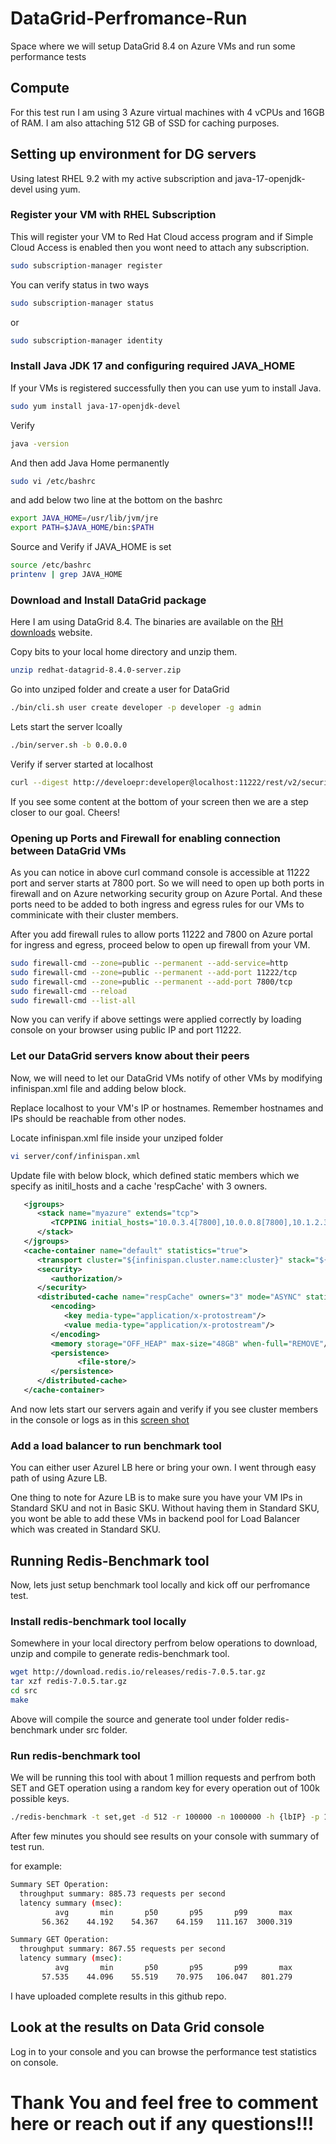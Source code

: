# DataGrid-Perfromance-Run
Space where we will setup DataGrid 8.4 on Azure VMs and run some performance tests

## Compute

For this test run I am using 3 Azure virtual machines with 4 vCPUs and 16GB of RAM. I am also attaching 512 GB of SSD for caching purposes.

## Setting up environment for DG servers

Using latest RHEL 9.2 with my active subscription and java-17-openjdk-devel using yum.

### Register your VM with RHEL Subscription 

This will register your VM to Red Hat Cloud access program and if Simple Cloud Access is enabled then you wont need to attach any subscription.

```bash
sudo subscription-manager register
```
You can verify status in two ways

```bash
sudo subscription-manager status
```
or 
```bash
sudo subscription-manager identity
```
### Install Java JDK 17 and configuring required JAVA_HOME

If your VMs is registered successfully then you can use yum to install Java.

```bash
sudo yum install java-17-openjdk-devel
```
Verify
```bash
java -version
```
And then add Java Home permanently
```bash
sudo vi /etc/bashrc
```
and add below two line at the bottom on the bashrc

```bash
export JAVA_HOME=/usr/lib/jvm/jre
export PATH=$JAVA_HOME/bin:$PATH
```

Source and Verify if JAVA_HOME is set
```bash
source /etc/bashrc
printenv | grep JAVA_HOME
```

### Download and Install DataGrid package

Here I am using DataGrid 8.4. The binaries are available on the [RH downloads](https://access.redhat.com/jbossnetwork/restricted/listSoftware.html?product=data.grid&downloadType=distributions) website.

Copy bits to your local home directory and unzip them.
```bash
unzip redhat-datagrid-8.4.0-server.zip
```
Go into unziped folder and create a user for DataGrid
```bash
./bin/cli.sh user create developer -p developer -g admin
```

Lets start the server lcoally
```bash
./bin/server.sh -b 0.0.0.0
```

Verify if server started at localhost
```bash
curl --digest http://develoepr:developer@localhost:11222/rest/v2/security/user/acl -v
```

If you see some content at the bottom of your screen then we are a step closer to our goal. Cheers!

### Opening up Ports and Firewall for enabling connection between DataGrid VMs

As you can notice in above curl command console is accessible at 11222 port and server starts at 7800 port. So we will need to open up both ports in firewall and on Azure networking security group on Azure Portal. And these ports need to be added to both ingress and egress rules for our VMs to comminicate with their cluster members.

After you add firewall rules to allow ports 11222 and 7800 on Azure portal for ingress and egress, proceed below to open up firewall from your VM.

```bash
sudo firewall-cmd --zone=public --permanent --add-service=http
sudo firewall-cmd --zone=public --permanent --add-port 11222/tcp
sudo firewall-cmd --zone=public --permanent --add-port 7800/tcp
sudo firewall-cmd --reload
sudo firewall-cmd --list-all
```

Now you can verify if above settings were applied correctly by loading console on your browser using public IP and port 11222.

### Let our DataGrid servers know about their peers

Now, we will need to let our DataGrid VMs notify of other VMs by modifying infinispan.xml file and adding below block.

Replace localhost to your VM's IP or hostnames. Remember hostnames and IPs should be reachable from other nodes.

Locate infinispan.xml file inside your unziped folder
```bash
vi server/conf/infinispan.xml
```

Update file with below block, which defined static members which we specify as initil_hosts and a cache 'respCache' with 3 owners.

```xml
   <jgroups>
      <stack name="myazure" extends="tcp">
         <TCPPING initial_hosts="10.0.3.4[7800],10.0.0.8[7800],10.1.2.3[7800],10.1.2.4[7800],10.1.3.3[7800]" port_range="0" stack.combine="REPLACE" stack.position="MPING"/>
      </stack>
   </jgroups>
   <cache-container name="default" statistics="true">
      <transport cluster="${infinispan.cluster.name:cluster}" stack="${infinispan.cluster.stack:myazure}" node-name="${infinispan.node.name:}"/>
      <security>
         <authorization/>
      </security>
      <distributed-cache name="respCache" owners="3" mode="ASYNC" statistics="true">
         <encoding>
            <key media-type="application/x-protostream"/>
            <value media-type="application/x-protostream"/>
         </encoding>
         <memory storage="OFF_HEAP" max-size="48GB" when-full="REMOVE"/>
         <persistence>
               <file-store/>
         </persistence>
      </distributed-cache>
   </cache-container>
```

And now lets start our servers again and verify if you see cluster members in the console or logs as in this [screen shot](image.png)

### Add a load balancer to run benchmark tool

You can either user Azurel LB here or bring your own. I went through easy path of using Azure LB.

One thing to note for Azure LB is to make sure you have your VM IPs in Standard SKU and not in Basic SKU. Without having them in Standard SKU, you wont be able to add these VMs in backend pool for Load Balancer which was created in Standard SKU.

## Running Redis-Benchmark tool

Now, lets just setup benchmark tool locally and kick off our perfromance test.

### Install redis-benchmark tool locally

Somewhere in your local directory perfrom below operations to download, unzip and compile to generate redis-benchmark tool.

```bash
wget http://download.redis.io/releases/redis-7.0.5.tar.gz
tar xzf redis-7.0.5.tar.gz
cd src
make
```
Above will compile the source and generate tool under folder redis-benchmark under src folder.

### Run redis-benchmark tool

We will be running this tool with about 1 million requests and perfrom both SET and GET operation using a random key for every operation out of 100k possible keys.

```bash
./redis-benchmark -t set,get -d 512 -r 100000 -n 1000000 -h {lbIP} -p 11222 --user developer -a developer
```
After few minutes you should see results on your console with summary of test run.

for example:
```bash
Summary SET Operation:
  throughput summary: 885.73 requests per second
  latency summary (msec):
          avg       min       p50       p95       p99       max
       56.362    44.192    54.367    64.159   111.167  3000.319

Summary GET Operation:
  throughput summary: 867.55 requests per second
  latency summary (msec):
          avg       min       p50       p95       p99       max
       57.535    44.096    55.519    70.975   106.047   801.279
```
I have uploaded complete results in this github repo.

## Look at the results on Data Grid console

Log in to your console and you can browse the performance test statistics on console.


# Thank You and feel free to comment here or reach out if any questions!!!
















